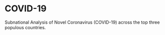 # COVID-19
Subnational Analysis of Novel Coronavirus (COVID-19) across the top three populous countries.
